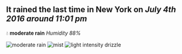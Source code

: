 ## It rained the last time in New York on *July 4th 2016 around 11:01 pm*
💧  **moderate rain** *Humidity 88%*

![moderate rain](http://openweathermap.org/img/w/10n.png) ![mist](http://openweathermap.org/img/w/50n.png) ![light intensity drizzle](http://openweathermap.org/img/w/09n.png)

